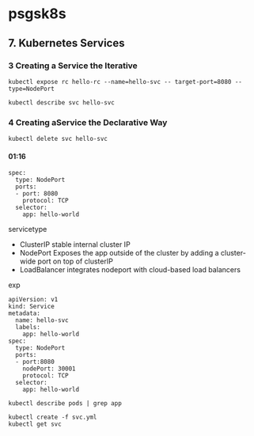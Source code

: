 # psgsk8s
## 7. Kubernetes Services
### 3 Creating a Service the Iterative
```
kubectl expose rc hello-rc --name=hello-svc -- target-port=8080 --type=NodePort
```

```
kubectl describe svc hello-svc
```

### 4 Creating aService the Declarative Way
```
kubectl delete svc hello-svc
```

#### 01:16
```
spec:
  type: NodePort
  ports:
  - port: 8080
    protocol: TCP
  selector:
    app: hello-world
```
servicetype
- ClusterIP stable internal cluster IP
- NodePort Exposes the app outside of the cluster by adding a cluster-wide port on top of clusterIP
- LoadBalancer integrates nodeport with cloud-based load balancers


exp
```
apiVersion: v1
kind: Service
metadata:
  name: hello-svc
  labels:
    app: hello-world
spec:
  type: NodePort
  ports:
  - port:8080
    nodePort: 30001
    protocol: TCP
  selector:
    app: hello-world
```

```
kubectl describe pods | grep app
```


```
kubectl create -f svc.yml
kubectl get svc
```

